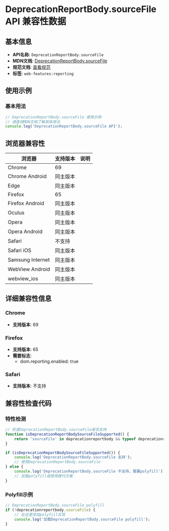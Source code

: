 # DeprecationReportBody.sourceFile API 兼容性数据

## 基本信息

- **API名称**: `DeprecationReportBody.sourceFile`
- **MDN文档**: [DeprecationReportBody.sourceFile](https://developer.mozilla.org/docs/Web/API/DeprecationReportBody/sourceFile)
- **规范文档**: [查看规范](https://wicg.github.io/deprecation-reporting/#dom-deprecationreportbody-sourcefile)
- **标签**: `web-features:reporting`

## 使用示例

### 基本用法

```javascript
// DeprecationReportBody.sourceFile 使用示例
// 请查阅MDN文档了解具体用法
console.log('DeprecationReportBody.sourceFile API');
```

## 浏览器兼容性

| 浏览器 | 支持版本 | 说明 |
|--------|----------|------|
| Chrome | 69 |  |
| Chrome Android | 同主版本 |  |
| Edge | 同主版本 |  |
| Firefox | 65 |  |
| Firefox Android | 同主版本 |  |
| Oculus | 同主版本 |  |
| Opera | 同主版本 |  |
| Opera Android | 同主版本 |  |
| Safari | 不支持 |  |
| Safari iOS | 同主版本 |  |
| Samsung Internet | 同主版本 |  |
| WebView Android | 同主版本 |  |
| webview_ios | 同主版本 |  |

## 详细兼容性信息

### Chrome

- **支持版本**: 69

### Firefox

- **支持版本**: 65
- **需要标志**: 
  - dom.reporting.enabled: true

### Safari

- **支持版本**: 不支持

## 兼容性检查代码

### 特性检测

```javascript
// 检查DeprecationReportBody.sourceFile是否支持
function isDeprecationReportBodySourceFileSupported() {
    return 'sourceFile' in deprecationreportbody && typeof deprecationreportbody.sourceFile === 'function';
}

if (isDeprecationReportBodySourceFileSupported()) {
    console.log('DeprecationReportBody.sourceFile 支持');
    // 使用DeprecationReportBody.sourceFile
} else {
    console.log('DeprecationReportBody.sourceFile 不支持，需要polyfill');
    // 加载polyfill或使用替代方案
}
```

### Polyfill示例

```javascript
// DeprecationReportBody.sourceFile polyfill
if (!deprecationreportbody.sourceFile) {
    // 在这里添加polyfill实现
    console.log('加载DeprecationReportBody.sourceFile polyfill');
}
```

